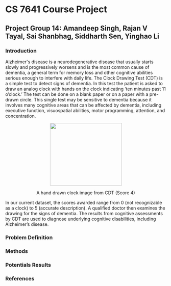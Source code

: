 # CS 7641 Course Project

## Project Group 14: Amandeep Singh, Rajan V Tayal, Sai Shanbhag, Siddharth Sen, Yinghao Li

### Introduction
Alzheimer's disease is a neurodegenerative disease that usually starts slowly and progressively worsens and is the most common cause of dementia, a general term for memory loss and other cognitive abilities serious enough to interfere with daily life. The Clock Drawing Test (CDT) is a simple test to detect signs of dementia. In this test the patient is asked to draw an analog clock with hands on the clock indicating ‘ten minutes past 11 o’clock.’ The test can be done on a blank paper or on a paper with a pre-drawn circle. This single test may be sensitive to dementia because it involves many cognitive areas that can be affected by dementia, including executive function, visuospatial abilities, motor programming, attention, and concentration. 
<p align="center">
  <img width="225" height="196" src="https://d3000t1r8yrm6n.cloudfront.net/uploads/ckeditor/pictures/236/image.png">
</p>
<p align = "center">
A hand drawn clock image from CDT (Score 4)
</p>
In our current dataset, the scores awarded range from 0 (not recognizable as a clock) to 5 (accurate description). A qualified doctor then examines the drawing for the signs of dementia. The results from cognitive assessments by CDT are used to diagnose underlying cognitive disabilities, including Alzheimer’s disease.

### Problem Definition

### Methods

### Potentials Results

### References
